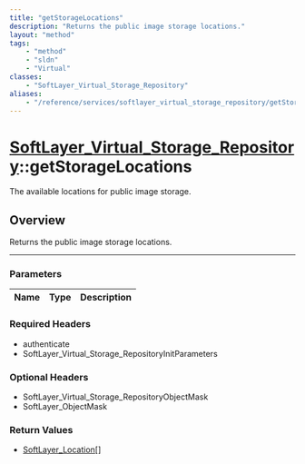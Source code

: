 ```yaml
---
title: "getStorageLocations"
description: "Returns the public image storage locations."
layout: "method"
tags:
    - "method"
    - "sldn"
    - "Virtual"
classes:
    - "SoftLayer_Virtual_Storage_Repository"
aliases:
    - "/reference/services/softlayer_virtual_storage_repository/getStorageLocations"
---
```

# [SoftLayer_Virtual_Storage_Repository](/reference/services/SoftLayer_Virtual_Storage_Repository)::getStorageLocations

The available locations for public image storage. 


## Overview 
Returns the public image storage locations. 

-----

### Parameters 
|Name | Type | Description |
| --- | --- | --- |


### Required Headers
* authenticate
* SoftLayer_Virtual_Storage_RepositoryInitParameters


### Optional Headers
* SoftLayer_Virtual_Storage_RepositoryObjectMask
* SoftLayer_ObjectMask

### Return Values
* <a href='/reference/datatypes/SoftLayer_Location'>SoftLayer_Location[] </a>




